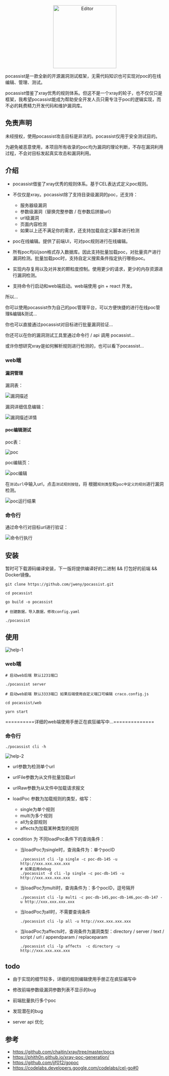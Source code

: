 <div align="center">
	<img src="pic.assets/logo.png" alt="Editor" width="200">
</div>

pocassist是一款全新的开源漏洞测试框架，无需代码知识也可实现对poc的在线编辑、管理、测试。

pocassist借鉴了xray优秀的规则体系。但这不是一个xray的轮子，也不仅仅只是框架，我希望pocassist能成为帮助安全开发人员只需专注于poc的逻辑实现，而不必的耗费精力开发代码和维护漏洞库。



## 免责声明

未经授权，使用pocassist攻击目标是非法的。pocassist仅用于安全测试目的。

为避免被恶意使用，本项目所有收录的poc均为漏洞的理论判断，不存在漏洞利用过程，不会对目标发起真实攻击和漏洞利用。



## 介绍

- pocassist借鉴了xray优秀的规则体系。基于CEL表达式定义poc规则。
- 不仅仅是xray。pocassist除了支持目录级漏洞的poc，还支持：
  - 服务器级漏洞
  - 参数级漏洞（替换完整参数  /  在参数后拼接url）
  - url级漏洞
  - 页面内容检测
  - 如果以上还不满足你的需求，还支持加载自定义脚本进行检测

- poc在线编辑。提供了前端UI，可对poc规则进行在线编辑。
- 所有poc均以json格式存入数据库。因此支持批量加载poc，对批量资产进行漏洞检测。批量加载poc时，支持自定义搜索条件指定执行哪些poc。
- 实现内存复用以及对并发的颗粒度控制。使用更少的请求，更少的内存资源进行漏洞检测。
- 支持命令行启动和web端启动。web端使用 gin + react 开发。



所以...

你可以使用pocassist作为自己的poc管理平台，可以方便快捷的进行在线poc管理&编辑&测试...

你也可以直接通过pocassist对目标进行批量漏洞验证...

你还可以在你的漏洞测试工具里通过命令行 / api 调用 pocassist...

或许你想研究xray是如何解析规则进行检测的，也可以看下pocassist...



### web端

#### 漏洞管理

漏洞表：

![漏洞描述](pic.assets/漏洞描述.jpg)

漏洞详细信息编辑：

![漏洞描述详情](pic.assets/漏洞描述详情.jpg)

#### poc编辑测试

poc表：

![poc](pic.assets/poc.jpg)

poc编辑页：

![poc编辑](pic.assets/poc编辑.jpg)

在`测试url`中输入url，点击`测试规则按钮`，将 根据`规则类型`和`poc中定义的规则`进行漏洞检测。

![poc运行结果](pic.assets/poc运行结果.jpg)

### 命令行

通过命令行对目标url进行验证：

![命令行执行](pic.assets/命令行执行.jpg)

## 安装

暂时可下载源码编译安装，下一版将提供编译好的二进制 && 打包好的前端 && Docker镜像。

```
git clone https://github.com/jweny/pocassist.git

cd pocassist

go build -o pocassist

# 创建数据，导入数据，修改config.yaml

./pocassist
```

## 使用

![help-1](pic.assets/help-1.jpg)

### web端

```
# 启动web后端 默认1231端口

./pocassist server 

# 启动web前端 默认3333端口 如果后端使用自定义端口可编辑 craco.config.js

cd pocassist/web

yarn start
```

==========详细的web端使用手册正在疯狂编写中...==============

### 命令行

```
./pocassist cli -h
```

![help-2](pic.assets/help-2.jpg)

- url参数为检测单个url
- urlFile参数为从文件批量加载url
- urlRaw参数为从文件中加载请求报文

- loadPoc 参数为加载规则的类型，缩写：
  - single为单个规则
  - multi为多个规则
  - all为全部规则
  - affects为加载某种类型的规则

- condition 为 不同loadPoc条件下的查询条件：
  - 当loadPoc为single时，查询条件为：单个pocID

    ```
    ./pocassist cli -lp single -c poc-db-145 -u http://xxx.xxx.xxx.xxx
    # 如果启用debug
    ./pocassist -d cli -lp single -c poc-db-145 -u http://xxx.xxx.xxx.xxx
    ```

  - 当loadPoc为multi时，查询条件为：多个pocID，逗号隔开

    ```
    ./pocassist cli -lp multi -c poc-db-145,poc-db-146,poc-db-147 -u http://xxx.xxx.xxx.xxx
    ```

  - 当loadPoc为all时，不需要查询条件

    ```
    ./pocassist cli -lp all -u http://xxx.xxx.xxx.xxx
    ```

  - 当loadPoc为affects时，查询条件为漏洞类型：directory / server / text / script / url / appendparam / replaceparam

    ```
    ./pocassist cli -lp affects  -c directory -u http://xxx.xxx.xxx.xxx
    ```

## todo

- 由于实现的细节较多，详细的规则编辑使用手册正在疯狂编写中

- 修改前端参数级漏洞参数列表不显示的bug

- 前端批量执行多个poc

- 发现潜在的bug

- server api 优化

  

## 参考

- https://github.com/chaitin/xray/tree/master/pocs
- https://phith0n.github.io/xray-poc-generation/
- https://github.com/jjf012/gopoc
- https://codelabs.developers.google.com/codelabs/cel-go#0